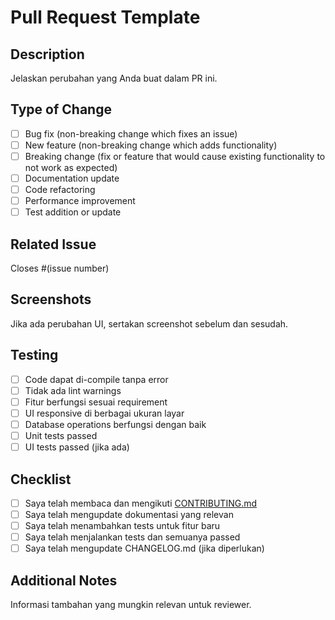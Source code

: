 # Pull Request Template

## Description
Jelaskan perubahan yang Anda buat dalam PR ini.

## Type of Change
- [ ] Bug fix (non-breaking change which fixes an issue)
- [ ] New feature (non-breaking change which adds functionality)
- [ ] Breaking change (fix or feature that would cause existing functionality to not work as expected)
- [ ] Documentation update
- [ ] Code refactoring
- [ ] Performance improvement
- [ ] Test addition or update

## Related Issue
Closes #(issue number)

## Screenshots
Jika ada perubahan UI, sertakan screenshot sebelum dan sesudah.

## Testing
- [ ] Code dapat di-compile tanpa error
- [ ] Tidak ada lint warnings
- [ ] Fitur berfungsi sesuai requirement
- [ ] UI responsive di berbagai ukuran layar
- [ ] Database operations berfungsi dengan baik
- [ ] Unit tests passed
- [ ] UI tests passed (jika ada)

## Checklist
- [ ] Saya telah membaca dan mengikuti [CONTRIBUTING.md](CONTRIBUTING.md)
- [ ] Saya telah mengupdate dokumentasi yang relevan
- [ ] Saya telah menambahkan tests untuk fitur baru
- [ ] Saya telah menjalankan tests dan semuanya passed
- [ ] Saya telah mengupdate CHANGELOG.md (jika diperlukan)

## Additional Notes
Informasi tambahan yang mungkin relevan untuk reviewer. 